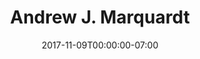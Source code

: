 ---
title: Andrew J. Marquardt
date: 2017-11-09T00:00:00-07:00
tags:
  - eagle
description:
draft: false
---